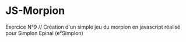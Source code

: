 # JS-Morpion
Exercice N°9 // Création d'un simple jeu du morpion en javascript réalisé pour Simplon Epinal (e²Simplon)
